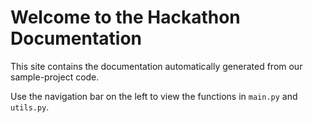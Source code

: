 # Welcome to the Hackathon Documentation

This site contains the documentation automatically generated from our sample-project code.

Use the navigation bar on the left to view the functions in `main.py` and `utils.py`.